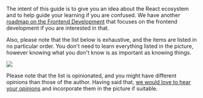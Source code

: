 The intent of this guide is to give you an idea about the React ecosystem and to help guide your learning if you are confused. We have another [roadmap on the Frontend Development](/frontend) that focuses on the frontend development if you are interested in that.

Also, please note that the list below is exhaustive, and the items are listed in no particular order. You don't need to learn everything listed in the picture, however knowing what you don't know is as important as knowing things.

![](/roadmaps/react.png)

Please note that the list is opinionated, and you might have different opinions than those of the author. Having said that, [we would love to hear your opinions](https://github.com/kamranahmedse/developer-roadmap/issues/new) and incorporate them in the picture if suitable.
